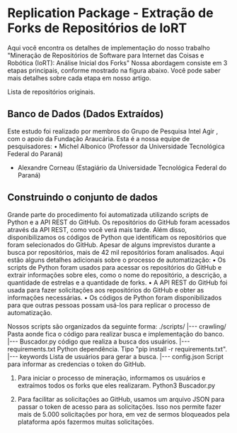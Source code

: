 ﻿# Replication Package - Extração de Forks de Repositórios de IoRT

Aqui você encontra os detalhes de implementação do nosso trabalho "Mineração de Repositórios de Software para Internet das Coisas e Robótica (IoRT): Análise Inicial dos Forks"
Nossa abordagem consiste em 3 etapas principais, conforme mostrado na figura abaixo. Você pode saber mais detalhes sobre cada etapa em nosso artigo.



Lista de repositórios originais.

## Banco de Dados (Dados Extraídos)

Este estudo foi realizado por membros do Grupo de Pesquisa Intel Agir , com o apoio da Fundação Araucária. Esta é a nossa equipe de pesquisadores:
• Michel Albonico (Professor da Universidade Tecnológica Federal do Paraná)
- Alexandre Corneau (Estagiário da Universidade Tecnológica Federal do Paraná)

## Construindo o conjunto de dados
Grande parte do procedimento foi automatizada utilizando scripts de Python e a API REST do GitHub. Os repositórios do GitHub foram acessados através da API REST, como você verá mais tarde. Além disso, disponibilizamos os códigos de Python que identificam os repositórios que foram selecionados do GitHub. Apesar de alguns imprevistos durante a busca por repositórios, mais de 42 mil repositórios foram analisados.
Aqui estão alguns detalhes adicionais sobre o processo de automatização:
• Os scripts de Python foram usados para acessar os repositórios do GitHub e extrair informações sobre eles, como o nome do repositório, a descrição, a quantidade de estrelas e a quantidade de forks.
• A API REST do GitHub foi usada para fazer solicitações aos repositórios do GitHub e obter as informações necessárias.
• Os códigos de Python foram disponibilizados para que outras pessoas possam usá-los para replicar o processo de automatização.

Nossos scripts são organizados da seguinte forma:
./scripts/
    |--- crawling/     		    Pasta aonde fica o código para realizar busca e implementação do banco.
         |--- Buscador.py   código que realiza a busca dos usuários.
         |--- requirements.txt  Python dependência. Tipo "pip install -r requirements.txt".
         |--- keywords          Lista de usuários para gerar a busca.
         |--- config.json	    Script para informar as credencias o token do GitHub.

1. Para iniciar o processo de mineração, informamos os usuários e extraímos todos os forks que eles realizaram.
Python3 Buscador.py

2. Para facilitar as solicitações ao GitHub, usamos um arquivo JSON para passar o token de acesso para as solicitações. Isso nos permite fazer mais de 5.000 solicitações por hora, em vez de sermos bloqueados pela plataforma após fazermos muitas solicitações.

